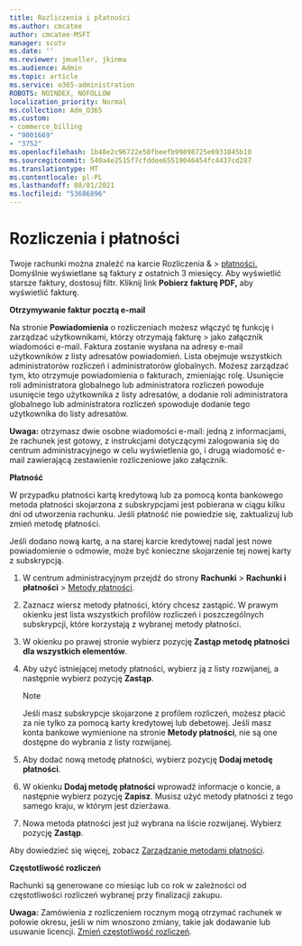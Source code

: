 ```yaml
---
title: Rozliczenia i płatności
ms.author: cmcatee
author: cmcatee-MSFT
manager: scotv
ms.date: ''
ms.reviewer: jmueller, jkinma
ms.audience: Admin
ms.topic: article
ms.service: o365-administration
ROBOTS: NOINDEX, NOFOLLOW
localization_priority: Normal
ms.collection: Adm_O365
ms.custom:
- commerce_billing
- "9001669"
- "3752"
ms.openlocfilehash: 1b48e2c96722e58fbeefb99898725e6931845b10
ms.sourcegitcommit: 540a4e2515f7cfddee65519046454fc4437cd287
ms.translationtype: MT
ms.contentlocale: pl-PL
ms.lasthandoff: 08/01/2021
ms.locfileid: "53686896"
---
```

# <a name="billing-and-payment"></a>Rozliczenia i płatności

Twoje rachunki można znaleźć na karcie Rozliczenia &  >  [płatności.](https://go.microsoft.com/fwlink/p/?linkid=848039)  Domyślnie wyświetlane są faktury z ostatnich 3 miesięcy.  Aby wyświetlić starsze faktury, dostosuj filtr.  Kliknij link **Pobierz fakturę PDF,** aby wyświetlić fakturę.

**Otrzymywanie faktur pocztą e-mail**

Na stronie **Powiadomienia** o rozliczeniach możesz włączyć tę funkcję i zarządzać użytkownikami, którzy otrzymają fakturę  >  [](https://go.microsoft.com/fwlink/p/?linkid=853212) jako załącznik wiadomości e-mail.  Faktura zostanie wysłana na adresy e-mail użytkowników z listy adresatów powiadomień. Lista obejmuje wszystkich administratorów rozliczeń i administratorów globalnych.  Możesz zarządzać tym, kto otrzymuje powiadomienia o fakturach, zmieniając rolę.  Usunięcie roli administratora globalnego lub administratora rozliczeń powoduje usunięcie tego użytkownika z listy adresatów, a dodanie roli administratora globalnego lub administratora rozliczeń spowoduje dodanie tego użytkownika do listy adresatów.

**Uwaga:** otrzymasz dwie osobne wiadomości e-mail: jedną z informacjami, że rachunek jest gotowy, z instrukcjami dotyczącymi zalogowania się do centrum administracyjnego w celu wyświetlenia go, i drugą wiadomość e-mail zawierającą zestawienie rozliczeniowe jako załącznik.

**Płatność**

W przypadku płatności kartą kredytową lub za pomocą konta bankowego metoda płatności skojarzona z subskrypcjami jest pobierana w ciągu kilku dni od utworzenia rachunku. Jeśli płatność nie powiedzie się, zaktualizuj lub zmień metodę płatności.

Jeśli dodano nową kartę, a na starej karcie kredytowej nadal jest nowe powiadomienie o odmowie, może być konieczne skojarzenie tej nowej karty z subskrypcją.

1. W centrum administracyjnym przejdź do strony **Rachunki** > **Rachunki i płatności** > [Metody płatności](https://go.microsoft.com/fwlink/p/?linkid=2018806).

2. Zaznacz wiersz metody płatności, który chcesz zastąpić. W prawym okienku jest lista wszystkich profilów rozliczeń i poszczególnych subskrypcji, które korzystają z wybranej metody płatności.

3. W okienku po prawej stronie wybierz pozycję **Zastąp metodę płatności dla wszystkich elementów**.

4. Aby użyć istniejącej metody płatności, wybierz ją z listy rozwijanej, a następnie wybierz pozycję **Zastąp**.

    > [!NOTE]
    > Jeśli masz subskrypcje skojarzone z profilem rozliczeń, możesz płacić za nie tylko za pomocą karty kredytowej lub debetowej. Jeśli masz konta bankowe wymienione na stronie **Metody płatności**, nie są one dostępne do wybrania z listy rozwijanej.

5. Aby dodać nową metodę płatności, wybierz pozycję **Dodaj metodę płatności**.

6. W okienku **Dodaj metodę płatności** wprowadź informacje o koncie, a następnie wybierz pozycję **Zapisz**. Musisz użyć metody płatności z tego samego kraju, w którym jest dzierżawa.

7. Nowa metoda płatności jest już wybrana na liście rozwijanej. Wybierz pozycję **Zastąp**.

Aby dowiedzieć się więcej, zobacz [Zarządzanie metodami płatności](/microsoft-365/commerce/billing-and-payments/manage-payment-methods).

**Częstotliwość rozliczeń**

Rachunki są generowane co miesiąc lub co rok w zależności od częstotliwości rozliczeń wybranej przy finalizacji zakupu.  

**Uwaga:** Zamówienia z rozliczeniem rocznym mogą otrzymać rachunek w połowie okresu, jeśli w nim wnoszono zmiany, takie jak dodawanie lub usuwanie licencji. [Zmień częstotliwość rozliczeń](/microsoft-365/commerce/billing-and-payments/change-payment-frequency).

